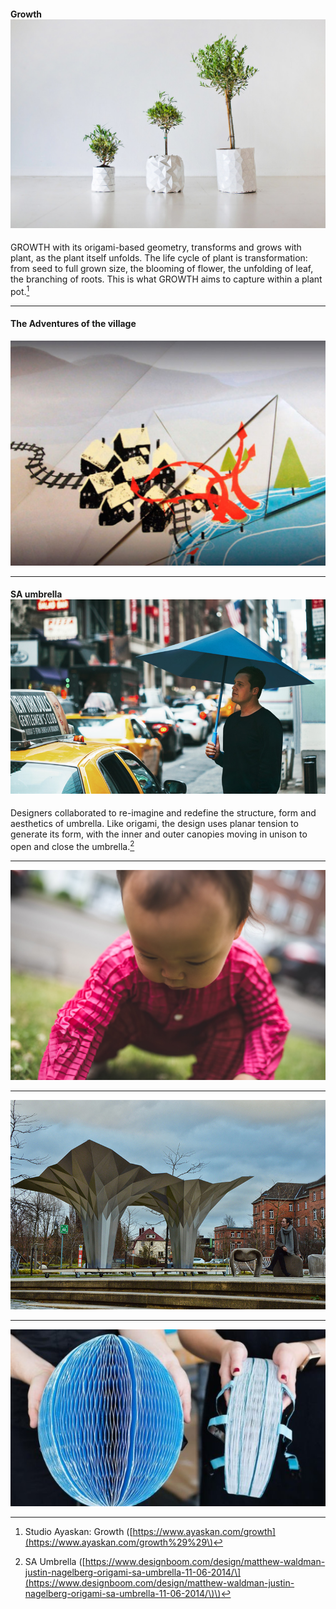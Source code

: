 #### **Growth**![](/assets/import.png)

GROWTH with its origami-based geometry, transforms and grows with plant, as the plant itself unfolds. The life cycle of plant is transformation: from seed to full grown size, the blooming of flower, the unfolding of leaf, the branching of roots. This is what GROWTH aims to capture within a plant pot.[^1]

---

#### **The Adventures of the village**

![](/assets/import2.png)



---

#### SA umbrella![](/assets/import1.png)

Designers collaborated to re-imagine and redefine the structure, form and aesthetics of umbrella. Like origami, the design uses planar tension to generate its form, with the inner and outer canopies moving in unison to open and close the umbrella.[^2]

---

![](/assets/petit-pli-ryan-mario-yasin-design_dezeen_2364_col_18.jpg)

---



![](/assets/alucobonddesignboom04.jpg)



---

![](/assets/_92472150_dyson3.jpg)

[^1]: Studio Ayaskan: Growth \([https://www.ayaskan.com/growth](https://www.ayaskan.com/growth%29%29\)

[^2]: SA Umbrella \([https://www.designboom.com/design/matthew-waldman-justin-nagelberg-origami-sa-umbrella-11-06-2014/\](https://www.designboom.com/design/matthew-waldman-justin-nagelberg-origami-sa-umbrella-11-06-2014/\)\)

